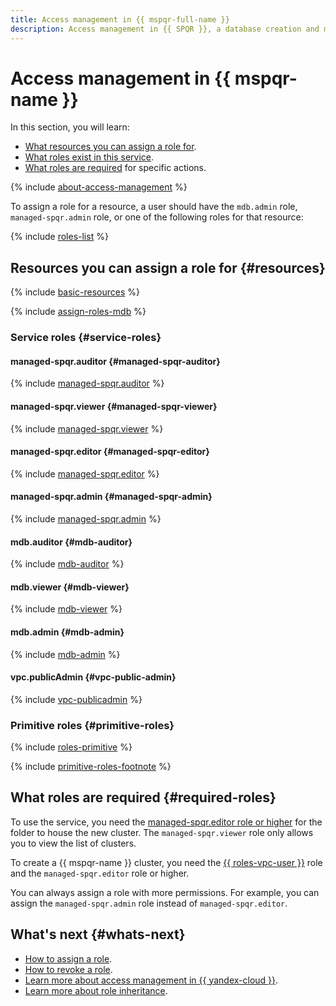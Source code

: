 ```yaml
---
title: Access management in {{ mspqr-full-name }}
description: Access management in {{ SPQR }}, a database creation and management service. This section describes the resources for which you can assign a role, the roles existing in the service, and the roles required for specific actions.
---
```


# Access management in {{ mspqr-name }}


In this section, you will learn:

* [What resources you can assign a role for](#resources).
* [What roles exist in this service](#roles-list).
* [What roles are required](#required-roles) for specific actions.

{% include [about-access-management](../_includes/iam/about-access-management.md) %}

To assign a role for a resource, a user should have the `mdb.admin` role, `managed-spqr.admin` role, or one of the following roles for that resource:

{% include [roles-list](../_includes/iam/roles-list.md) %}

## Resources you can assign a role for {#resources}

{% include [basic-resources](../_includes/iam/basic-resources-for-access-control.md) %}

{% include [assign-roles-mdb](../_includes/iam/assign-roles-mdb.md) %}


### Service roles {#service-roles}

#### managed-spqr.auditor {#managed-spqr-auditor}

{% include [managed-spqr.auditor](../_roles/managed-spqr/auditor.md) %}

#### managed-spqr.viewer {#managed-spqr-viewer}

{% include [managed-spqr.viewer](../_roles/managed-spqr/viewer.md) %}

#### managed-spqr.editor {#managed-spqr-editor}

{% include [managed-spqr.editor](../_roles/managed-spqr/editor.md) %}

#### managed-spqr.admin {#managed-spqr-admin}

{% include [managed-spqr.admin](../_roles/managed-spqr/admin.md) %}

#### mdb.auditor {#mdb-auditor}

{% include [mdb-auditor](../_roles/mdb/auditor.md) %}

#### mdb.viewer {#mdb-viewer}

{% include [mdb-viewer](../_roles/mdb/viewer.md) %}

#### mdb.admin {#mdb-admin}

{% include [mdb-admin](../_roles/mdb/admin.md) %}

#### vpc.publicAdmin {#vpc-public-admin}

{% include [vpc-publicadmin](../_roles/vpc/publicAdmin.md) %}

### Primitive roles {#primitive-roles}

{% include [roles-primitive](../_includes/roles-primitive.md) %}

{% include [primitive-roles-footnote](../_includes/primitive-roles-footnote.md) %}

## What roles are required {#required-roles}

To use the service, you need the [managed-spqr.editor role or higher](../iam/concepts/access-control/roles.md) for the folder to house the new cluster. The `managed-spqr.viewer` role only allows you to view the list of clusters.

To create a {{ mspqr-name }} cluster, you need the [{{ roles-vpc-user }}](../vpc/security/index.md#vpc-user) role and the `managed-spqr.editor` role or higher.

You can always assign a role with more permissions. For example, you can assign the `managed-spqr.admin` role instead of `managed-spqr.editor`.

## What's next {#whats-next}

* [How to assign a role](../iam/operations/roles/grant.md).
* [How to revoke a role](../iam/operations/roles/revoke.md).
* [Learn more about access management in {{ yandex-cloud }}](../iam/concepts/access-control/index.md).
* [Learn more about role inheritance](../resource-manager/concepts/resources-hierarchy.md#access-rights-inheritance).

